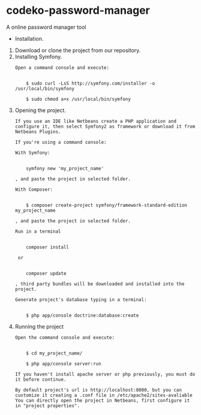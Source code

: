 # codeko-password-manager
A online password manager tool

- Installation.
<ol>
<li>
Download or clone the project from our repository.
</li>
<li>
Installing Symfony.

    Open a command console and execute: 

        
        $ sudo curl -LsS http://symfony.com/installer -o /usr/local/bin/symfony
       
        $ sudo chmod a+x /usr/local/bin/symfony       
</li>
<li>
Opening the project.

    If you use an IDE like Netbeans create a PHP application and configure it, then select Symfony2 as framework or download it from Netbeans Plugins.

    If you're using a command console: 
        
    With Symfony:


        symfony new 'my_project_name'

    , and paste the project in selected folder.

    With Composer:


        $ composer create-project symfony/framework-standard-edition my_project_name

    , and paste the project in selected folder.
    
    Run in a terminal 


        composer install

     or 


        composer update

    , third party bundles will be downloaded and installed into the project.

    Generate project's database typing in a terminal:


        $ php app/console doctrine:database:create
</li>
<li>
Running the project

    Open the command console and execute:
        

        $ cd my_project_name/
        
        $ php app/console server:run
        
    If you haven't install apache server or php previously, you must do it before continue.
    
    By default project's url is http://localhost:8000, but you can customize it creating a .conf file in /etc/apache2/sites-avaliable 
    You can directly open the project in Netbeans, first configure it in "project properties". 
</li>
